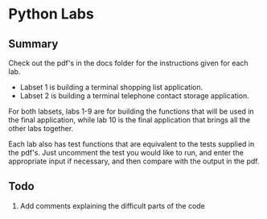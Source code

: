 # Python Labs

## Summary
Check out the pdf's in the docs folder for the instructions given for each lab. 
- Labset 1 is building a terminal shopping list application.
- Labset 2 is building a terminal telephone contact storage application.

For both labsets, labs 1-9 are for building the functions that will be used in the final application, while lab 10 is the final application that brings all the other labs together.

Each lab also has test functions that are equivalent to the tests supplied in the pdf's. Just uncomment the test you would like to run, and enter the appropriate input if necessary, and then compare with the output in the pdf.

## Todo
1. Add comments explaining the difficult parts of the code
